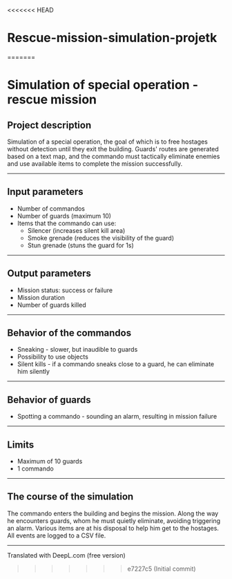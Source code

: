 <<<<<<< HEAD
# Rescue-mission-simulation-projetk
=======
# Simulation of special operation - rescue mission

## Project description

Simulation of a special operation, the goal of which is to free hostages without detection until they exit the building. Guards' routes are generated based on a text map, and the commando must tactically eliminate enemies and use available items to complete the mission successfully.

---

## Input parameters

- Number of commandos  
- Number of guards (maximum 10)  
- Items that the commando can use:  
  - Silencer (increases silent kill area)  
  - Smoke grenade (reduces the visibility of the guard)  
  - Stun grenade (stuns the guard for 1s)

---

## Output parameters

- Mission status: success or failure  
- Mission duration  
- Number of guards killed

---

## Behavior of the commandos

- Sneaking - slower, but inaudible to guards  
- Possibility to use objects  
- Silent kills - if a commando sneaks close to a guard, he can eliminate him silently

---

## Behavior of guards

- Spotting a commando - sounding an alarm, resulting in mission failure

---

## Limits

- Maximum of 10 guards  
- 1 commando

---

## The course of the simulation

The commando enters the building and begins the mission. Along the way he encounters guards, whom he must quietly eliminate, avoiding triggering an alarm. Various items are at his disposal to help him get to the hostages. All events are logged to a CSV file.

---


Translated with DeepL.com (free version)
>>>>>>> e7227c5 (Initial commit)
